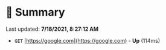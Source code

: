 # 📖 Summary
Last updated: **7/18/2021, 8:27:12 AM**

- `GET` [https://google.com](https://google.com) - **Up** (114ms)
